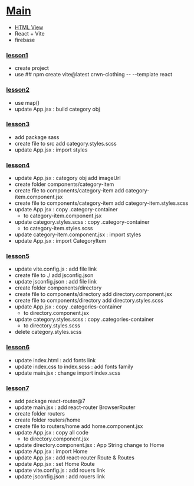 # [Main](https://github.com/wolf790206/crwn-clothing/tree/main)
-   [HTML View](https://wolf790206.github.io/crwn-clothing/dist/)
-   React + Vite
-   firebase

### [lesson1](https://github.com/wolf790206/crwn-clothing/tree/lesson1)
-   create project
-   use ## npm create vite@latest crwn-clothing -- --template react
### [lesson2](https://github.com/wolf790206/crwn-clothing/tree/lesson2)
-   use map()
-   update App.jsx : build category obj
### [lesson3](https://github.com/wolf790206/crwn-clothing/tree/lesson3)
-   add package sass 
-   create file to src add category.styles.scss
-   update App.jsx : import styles
### [lesson4](https://github.com/wolf790206/crwn-clothing/tree/lesson4)
-   update App.jsx : category obj add imageUrl
-   create folder components/category-item
-   create file to components/category-item add category-item.component.jsx
-   create file to components/category-item add category-item.styles.scss
-   update App.jsx : copy .category-container
    -   to category-item.component.jsx
-   update category.styles.scss : copy .category-container
    -   to category-item.styles.scss
-   update category-item.component.jsx : import styles
-   update App.jsx : import CategoryItem
### [lesson5](https://github.com/wolf790206/crwn-clothing/tree/lesson5)
-   update vite.config.js : add file link 
-   create file to ./ add jsconfig.json
-   update jsconfig.json : add file link 
-   create folder components/directory
-   create file to components/directory add directory.component.jsx
-   create file to components/directory add directory.styles.scss
-   update App.jsx : copy .categories-container
    -   to directory.component.jsx
-   update category.styles.scss : copy .categories-container
    -   to directory.styles.scss
-   delete category.styles.scss
### [lesson6](https://github.com/wolf790206/crwn-clothing/tree/lesson6)
-   update index.html : add fonts link
-   update index.css to index.scss : add fonts family
-   update main.jsx : change import index.scss
### [lesson7](https://github.com/wolf790206/crwn-clothing/tree/lesson7)
-   add package react-router@7
-   update main.jsx : add react-router BrowserRouter
-   create folder routers
-   create folder routers/home
-   create file to routers/home add home.component.jsx
-   update App.jsx : copy all code
    -   to directory.component.jsx
-   update directory.component.jsx : App String change to Home
-   update App.jsx : import Home
-   update App.jsx : add react-router Route & Routes
-   update App.jsx : set Home Route
-   update vite.config.js : add rouers link 
-   update jsconfig.json : add rouers link 
